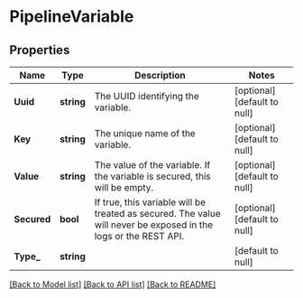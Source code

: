 # PipelineVariable

## Properties
Name | Type | Description | Notes
------------ | ------------- | ------------- | -------------
**Uuid** | **string** | The UUID identifying the variable. | [optional] [default to null]
**Key** | **string** | The unique name of the variable. | [optional] [default to null]
**Value** | **string** | The value of the variable. If the variable is secured, this will be empty. | [optional] [default to null]
**Secured** | **bool** | If true, this variable will be treated as secured. The value will never be exposed in the logs or the REST API. | [optional] [default to null]
**Type_** | **string** |  | [default to null]

[[Back to Model list]](../README.md#documentation-for-models) [[Back to API list]](../README.md#documentation-for-api-endpoints) [[Back to README]](../README.md)

